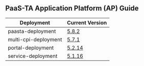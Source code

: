 ## PaaS-TA Application Platform (AP) Guide

|Deployment|Current Version| 
|-------------|-------------|
|paasta-deployment| [5.8.2](https://github.com/PaaS-TA/paasta-deployment/releases/tag/v5.8.2) |  
|multi-cpi-deployment| [5.7.1](https://github.com/PaaS-TA/multi-cpi-deployment/releases/tag/v5.7.1) | 
|portal-deployment| [5.2.14](https://github.com/PaaS-TA/portal-deployment/releases/tag/v5.2.14) | 
|service-deployment| [5.1.16](https://github.com/PaaS-TA/service-deployment/releases/tag/v5.1.16)| 
